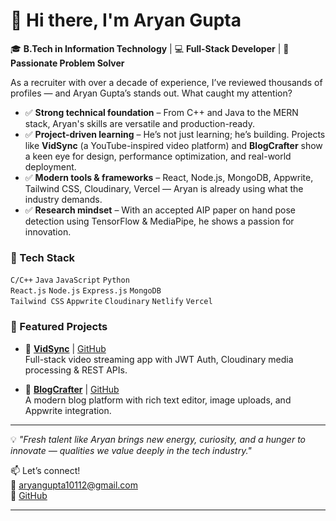 # 👋 Hi there, I'm Aryan Gupta

🎓 **B.Tech in Information Technology** | 💻 **Full-Stack Developer** | 🚀 **Passionate Problem Solver**

As a recruiter with over a decade of experience, I’ve reviewed thousands of profiles — and Aryan Gupta’s stands out. What caught my attention?

- ✅ **Strong technical foundation** – From C++ and Java to the MERN stack, Aryan's skills are versatile and production-ready.
- ✅ **Project-driven learning** – He’s not just learning; he’s building. Projects like **VidSync** (a YouTube-inspired video platform) and **BlogCrafter** show a keen eye for design, performance optimization, and real-world deployment.
- ✅ **Modern tools & frameworks** – React, Node.js, MongoDB, Appwrite, Tailwind CSS, Cloudinary, Vercel — Aryan is already using what the industry demands.
- ✅ **Research mindset** – With an accepted AIP paper on hand pose detection using TensorFlow & MediaPipe, he shows a passion for innovation.

### 🔨 Tech Stack
`C/C++` `Java` `JavaScript` `Python`  
`React.js` `Node.js` `Express.js` `MongoDB`  
`Tailwind CSS` `Appwrite` `Cloudinary` `Netlify` `Vercel`

### 📌 Featured Projects
- 🔗 [**VidSync**](https://video-client-chi.vercel.app/) | [GitHub](https://github.com/Aryangupta221/VidSync)  
  Full-stack video streaming app with JWT Auth, Cloudinary media processing & REST APIs.

- 🔗 [**BlogCrafter**](https://blogcrafter4442.netlify.app/) | [GitHub](https://github.com/Aryangupta221/blogggg)  
  A modern blog platform with rich text editor, image uploads, and Appwrite integration.

---

💡 *"Fresh talent like Aryan brings new energy, curiosity, and a hunger to innovate — qualities we value deeply in the tech industry."*

📫 Let’s connect!  
📧 aryangupta10112@gmail.com  
🔗 [GitHub](https://github.com/Aryangupta221)

---
